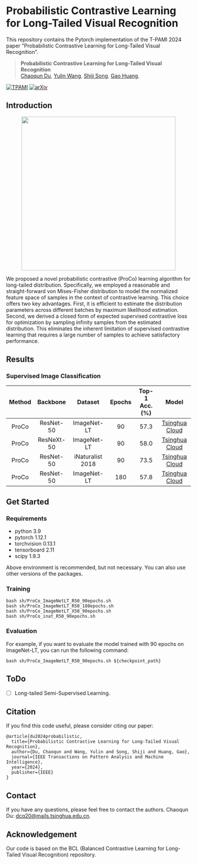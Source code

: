 # Probabilistic Contrastive Learning for Long-Tailed Visual Recognition

This repository contains the Pytorch implementation of the T-PAMI 2024 paper "Probabilistic Contrastive Learning for Long-Tailed Visual Recognition".

> **Probabilistic Contrastive Learning for Long-Tailed Visual Recognition**<br>
> [Chaoqun Du](https://scholar.google.com/citations?user=0PSKJuYAAAAJ&hl=en),
> [Yulin Wang](https://www.wyl.cool/),
> [Shiji Song](https://scholar.google.com/citations?user=rw6vWdcAAAAJ&hl=en&oi=ao),
> [Gao Huang](https://www.gaohuang.net),

[![TPAMI](https://img.shields.io/badge/TPAMI2024-ProCo-green)](https://ieeexplore.ieee.org/abstract/document/10444057)
[![arXiv](https://img.shields.io/badge/arxiv-ProCo-blue)](hhttps://arxiv.org/abs/2403.06726)


## Introduction

<p align="center">
    <img src="figures/1.png" width= "420">
</p>

We proposed a novel probabilistic contrastive (ProCo) learning algorithm for long-tailed distribution.
Specifically, we employed a reasonable and straight-forward von Mises-Fisher distribution to model the normalized feature space of samples in the context of contrastive learning. This choice offers two key advantages.
First, it is efficient to estimate the distribution parameters across different batches by maximum likelihood estimation.
Second, we derived a closed form of expected supervised contrastive loss for optimization by sampling infinity samples from the estimated distribution.
This eliminates the inherent limitation of supervised contrastive learning that requires a large number of samples to achieve satisfactory performance.


## Results

### Supervised Image Classification

| Method | Backbone | Dataset | Epochs | Top-1 Acc.(%) | Model |
| :----: | :------: | :-----: | :----: | :--------: | :---: |
| ProCo | ResNet-50 | ImageNet-LT | 90 | 57.3  | [Tsinghua Cloud](https://cloud.tsinghua.edu.cn/f/65b8347a5c924802b3ea/?dl=1)
| ProCo | ResNeXt-50| ImageNet-LT | 90 | 58.0 | [Tsinghua Cloud](https://cloud.tsinghua.edu.cn/f/b79733cac1f345118fca/?dl=1)
| ProCo | ResNet-50 | iNaturalist 2018 | 90 | 73.5 | [Tsinghua Cloud](https://cloud.tsinghua.edu.cn/f/e152e5f89b8f43198c96/?dl=1)
| ProCo | ResNet-50 | ImageNet-LT | 180 | 57.8 | [Tsinghua Cloud](https://cloud.tsinghua.edu.cn/f/b2a4c15858da4bceb534/?dl=1)


## Get Started

### Requirements

- python 3.9
- pytorch 1.12.1
- torchvision 0.13.1
- tensorboard 2.11
- scipy 1.9.3

Above environment is recommended, but not necessary. You can also use other versions of the packages.



### Training

```[bash]
bash sh/ProCo_ImageNetLT_R50_90epochs.sh
bash sh/ProCo_ImageNetLT_R50_180epochs.sh
bash sh/ProCo_ImageNetLT_X50_90epochs.sh
bash sh/ProCo_inat_R50_90epochs.sh
```

### Evaluation

For example, if you want to evaluate the model trained with 90 epochs on ImageNet-LT, you can run the following command:

```[bash]
bash sh/ProCo_ImageNetLT_R50_90epochs.sh ${checkpoint_path}
```

## ToDo

- [ ] Long-tailed Semi-Supervised Learning.

## Citation

If you find this code useful, please consider citing our paper:

```[tex]
@article{du2024probabilistic,
  title={Probabilistic Contrastive Learning for Long-Tailed Visual Recognition},
  author={Du, Chaoqun and Wang, Yulin and Song, Shiji and Huang, Gao},
  journal={IEEE Transactions on Pattern Analysis and Machine Intelligence},
  year={2024},
  publisher={IEEE}
}
```

## Contact

If you have any questions, please feel free to contact the authors. Chaoqun Du: <dcq20@mails.tsinghua.edu.cn>.

## Acknowledgement

Our code is based on the BCL (Balanced Contrastive Learning for Long-Tailed Visual Recognition) repository.


